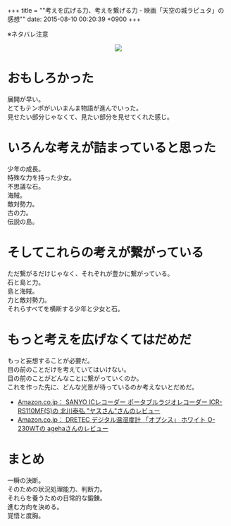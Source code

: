 +++
title = ""考えを広げる力、考えを繋げる力 - 映画「天空の城ラピュタ」の感想""
date: 2015-08-10 00:20:39 +0900
+++

※ネタバレ注意

<div style="text-align: center;">
<a href="http://www.amazon.co.jp/gp/product/B0041RQQCY/ref=as_li_qf_sp_asin_il?ie=UTF8&camp=247&creative=1211&creativeASIN=B0041RQQCY&linkCode=as2&tag=5000164-22"><img border="0" src="http://ws-fe.amazon-adsystem.com/widgets/q?_encoding=UTF8&ASIN=B0041RQQCY&Format=_SL250_&ID=AsinImage&MarketPlace=JP&ServiceVersion=20070822&WS=1&tag=5000164-22" ></a><img src="http://ir-jp.amazon-adsystem.com/e/ir?t=5000164-22&l=as2&o=9&a=B0041RQQCY" width="1" height="1" border="0" alt="" style="border:none !important; margin:0px !important;" />
</div>

おもしろかった
===
展開が早い。  
とてもテンポがいいまんま物語が進んでいった。  
見せたい部分じゃなくて、見たい部分を見せてくれた感じ。

いろんな考えが詰まっていると思った
===
少年の成長。  
特殊な力を持った少女。  
不思議な石。  
海賊。  
敵対勢力。  
古の力。  
伝説の島。

そしてこれらの考えが繋がっている
===
ただ繋がるだけじゃなく、それぞれが豊かに繋がっている。  
石と島と力。  
島と海賊。  
力と敵対勢力。  
それらすべてを横断する少年と少女と石。

もっと考えを広げなくてはだめだ
===
もっと妄想することが必要だ。  
目の前のことだけを考えていてはいけない。  
目の前のことがどんなことに繋がっていくのか。  
これを作った先に、どんな光景が待っているのか考えないとだめだ。

* [Amazon.co.jp： SANYO ICレコーダー ポータブルラジオレコーダー ICR-RS110MF(S)の 北川泰弘 "ヤスさん"さんのレビュー](http://www.amazon.co.jp/review/RNZKSHX0F36T/)
* [Amazon.co.jp： DRETEC デジタル温湿度計 「オプシス」 ホワイト O-230WTの agehaさんのレビュー](http://www.amazon.co.jp/review/R3CAWGGE4AGLX/)

まとめ
===
一瞬の決断。  
そのための状況処理能力、判断力。  
それらを養うための日常的な鍛錬。  
進む方向を決める。  
覚悟と度胸。
